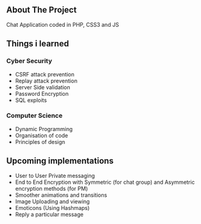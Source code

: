 
## About The Project


Chat Application coded in PHP, CSS3 and JS

## Things i learned


### Cyber Security
* CSRF attack prevention
* Replay attack prevention
* Server Side validation
* Password Encryption 
* SQL exploits
### Computer Science
* Dynamic Programming
* Organisation of code
* Principles of design 


## Upcoming implementations
* User to User Private messaging
* End to End Encryption with Symmetric (for chat group) and Asymmetric encryption methods (for PM)
* Smoother animations and transitions
* Image Uploading and viewing
* Emoticons (Using Hashmaps)
* Reply a particular message

